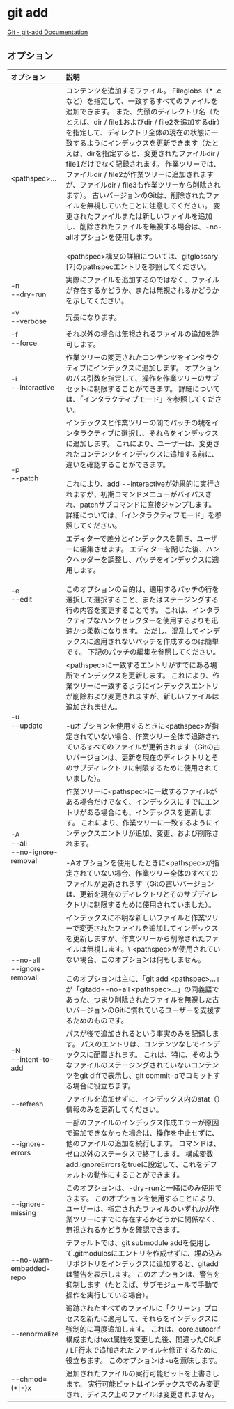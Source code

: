 # git add

[Git - git-add Documentation](https://git-scm.com/docs/git-add)

## オプション

|オプション|説明|
|:--|:--|
|\<pathspec\>…|コンテンツを追加するファイル。 Fileglobs（* .cなど）を指定して、一致するすべてのファイルを追加できます。 また、先頭のディレクトリ名（たとえば、dir / file1およびdir / file2を追加するdir）を指定して、ディレクトリ全体の現在の状態に一致するようにインデックスを更新できます（たとえば、dirを指定すると、変更されたファイルdir / file1だけでなく記録されます。 作業ツリーでは、ファイルdir / file2が作業ツリーに追加されますが、ファイルdir / file3も作業ツリーから削除されます）。 古いバージョンのGitは、削除されたファイルを無視していたことに注意してください。 変更されたファイルまたは新しいファイルを追加し、削除されたファイルを無視する場合は、-no-allオプションを使用します。<br><br>\<pathspec\>構文の詳細については、gitglossary [7]のpathspecエントリを参照してください。|
|-n<br>--dry-run|実際にファイルを追加するのではなく、ファイルが存在するかどうか、または無視されるかどうかを示してください。|
|-v<br>--verbose|冗長になります。|
|-f<br>--force|それ以外の場合は無視されるファイルの追加を許可します。|
|-i<br>--interactive|作業ツリーの変更されたコンテンツをインタラクティブにインデックスに追加します。 オプションのパス引数を指定して、操作を作業ツリーのサブセットに制限することができます。 詳細については、「インタラクティブモード」を参照してください。|
|-p<br>--patch|インデックスと作業ツリーの間でパッチの塊をインタラクティブに選択し、それらをインデックスに追加します。 これにより、ユーザーは、変更されたコンテンツをインデックスに追加する前に、違いを確認することができます。<br><br>これにより、add --interactiveが効果的に実行されますが、初期コマンドメニューがバイパスされ、patchサブコマンドに直接ジャンプします。 詳細については、「インタラクティブモード」を参照してください。|
|-e<br>--edit|エディターで差分とインデックスを開き、ユーザーに編集させます。 エディターを閉じた後、ハンクヘッダーを調整し、パッチをインデックスに適用します。<br><br>このオプションの目的は、適用するパッチの行を選択して選択すること、またはステージングする行の内容を変更することです。 これは、インタラクティブなハンクセレクターを使用するよりも迅速かつ柔軟になります。 ただし、混乱してインデックスに適用されないパッチを作成するのは簡単です。 下記のパッチの編集を参照してください。|
|-u<br>--update|\<pathspec\>に一致するエントリがすでにある場所でインデックスを更新します。 これにより、作業ツリーに一致するようにインデックスエントリが削除および変更されますが、新しいファイルは追加されません。<br><br>-uオプションを使用するときに\<pathspec\>が指定されていない場合、作業ツリー全体で追跡されているすべてのファイルが更新されます（Gitの古いバージョンは、更新を現在のディレクトリとそのサブディレクトリに制限するために使用されていました）。|
|-A<br>--all<br>--no-ignore-removal|作業ツリーに\<pathspec\>に一致するファイルがある場合だけでなく、インデックスにすでにエントリがある場合にも、インデックスを更新します。 これにより、作業ツリーに一致するようにインデックスエントリが追加、変更、および削除されます。<br><br>-Aオプションを使用したときに\<pathspec\>が指定されていない場合、作業ツリー全体のすべてのファイルが更新されます（Gitの古いバージョンは、更新を現在のディレクトリとそのサブディレクトリに制限するために使用されていました）。|
|--no-all<br>--ignore-removal|インデックスに不明な新しいファイルと作業ツリーで変更されたファイルを追加してインデックスを更新しますが、作業ツリーから削除されたファイルは無視します。\ \<pathspec\>が使用されていない場合、このオプションは何もしません。<br><br>このオプションは主に、「git add \<pathspec\>…」が「gitadd--no-all \<pathspec\>…」の同義語であった、つまり削除されたファイルを無視した古いバージョンのGitに慣れているユーザーを支援するためのものです。|
|-N<br>--intent-to-add|パスが後で追加されるという事実のみを記録します。 パスのエントリは、コンテンツなしでインデックスに配置されます。 これは、特に、そのようなファイルのステージングされていないコンテンツをgit diffで表示し、git commit-aでコミットする場合に役立ちます。|
|--refresh|ファイルを追加せずに、インデックス内のstat（）情報のみを更新してください。|
|--ignore-errors|一部のファイルのインデックス作成エラーが原因で追加できなかった場合は、操作を中止せずに、他のファイルの追加を続行します。 コマンドは、ゼロ以外のステータスで終了します。 構成変数add.ignoreErrorsをtrueに設定して、これをデフォルトの動作にすることができます。|
|--ignore-missing|このオプションは、-dry-runと一緒にのみ使用できます。 このオプションを使用することにより、ユーザーは、指定されたファイルのいずれかが作業ツリーにすでに存在するかどうかに関係なく、無視されるかどうかを確認できます。|
|--no-warn-embedded-repo|デフォルトでは、git submodule addを使用して.gitmodulesにエントリを作成せずに、埋め込みリポジトリをインデックスに追加すると、gitaddは警告を表示します。 このオプションは、警告を抑制します（たとえば、サブモジュールで手動で操作を実行している場合）。|
|--renormalize|追跡されたすべてのファイルに「クリーン」プロセスを新たに適用して、それらをインデックスに強制的に再度追加します。 これは、core.autocrlf構成またはtext属性を変更した後、間違ったCRLF / LF行末で追加されたファイルを修正するために役立ちます。 このオプションは-uを意味します。|
|--chmod=(+\|-)x|追加されたファイルの実行可能ビットを上書きします。 実行可能ビットはインデックスでのみ変更され、ディスク上のファイルは変更されません。|
